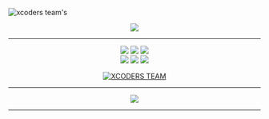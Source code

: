 ![xcoders team's](https://cardivo.vercel.app/api?name=xcoders%20team's&description=sabun%20people&image=https://avatars.githubusercontent.com/u/128907404?s=400&u=eb76c63c09adf39fdb0b874accf60485ff741174&v=4&backgroundColor=%23fff&instagram=FarhannnnX_03&github=xcoders-teams&site=https://api-xcoders.site&iconColor=%23595959&fontColor=%23595959&pattern=ticTacToe&colorPattern=%23eaeaea&opacity=1)


<p align="center">
<img src="http://readme-typing-svg.herokuapp.com?size=30&font=Caveat&color=%ffffff&center=true&vCenter=true&lines=welcome;in+organitation;xcoders-team's;">
</p>

___

<p align="center">
  <img src="https://img.shields.io/badge/-JavaScript-black?style=flat-square&logo=javascript" />
  <img src="https://img.shields.io/badge/-Python-black?style=flat-square&logo=Python" />
  <img src="https://img.shields.io/badge/-NodeJS-black?style=flat-square&logo=Node.js&logoColor=e34f26" /><br>
  <img src="https://img.shields.io/badge/-Css-black?style=flat-square&logo=html5&logoColor=1572b6" />
  <img src="https://img.shields.io/badge/-Git-black?style=flat-square&logo=git" />
  <img src="https://img.shields.io/badge/-GitHub-black?style=flat-square&logo=github" /> <br>
</p>

<p align="center">
<a target="_blank" href="https://api-xcoders.site"><img alt="XCODERS TEAM" src="https://img.shields.io/badge/XCODERS TEAM%20-%23121011.svg?&style=for-the-badge&logo=ubuntu&logoColor=white"></a>
</p>

___

<p align="center">
<img src="https://metrics.lecoq.io/xcoders-teams?template=classic&repositories.forks=true&languages=1&languages.colors=github&languages.threshold=0%25&config.timezone=Asia%2FJakarta">
</p>

___
